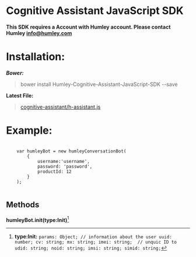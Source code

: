 # Cognitive Assistant JavaScript SDK #


**This SDK requires a Account with Humley account. Please contact Humley info@humley.com**



# Installation: #

***Bower:***
> bower install Humley-Cognitive-Assistant-JavaScript-SDK --save


**Latest File:**
> [cognitive-assistant/h-assistant.js](https://raw.githubusercontent.com/humley/Cognitive-Assistant-JavaScript-SDK/master/cognitive-assistant/h-assistant.js "Humley Assistant SDK")


# Example: #


``` 

	var humleyBot = new humleyConversationBot(
		{
			username:'username',
			password: 'password',
			productId: 12
		}
	);


```


## Methods ##


**humleyBot.init(type:Init)**[^typeinit]
  [^typeinit]: **type:Init:** 
	  `
		params: Object; // information about the user
	    uuid: number;
	    cv: string;
	    mx: string;
	    imei: string;  // unquic ID to 
	    udid: string;
	    noid: string;
	    imsi: string;
	    simid: string;
    `